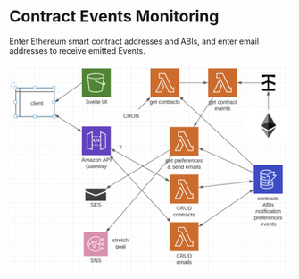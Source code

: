 # Contract Events Monitoring

Enter Ethereum smart contract addresses and ABIs, and enter email addresses to receive emitted Events.

![](./docs/events-monitoring-lambdas.png)